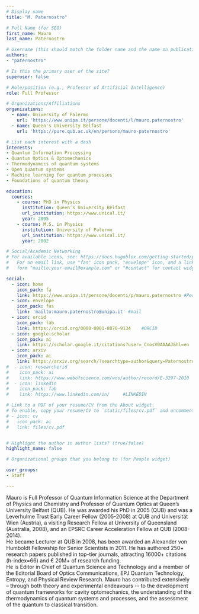 ```yaml
---
# Display name
title: "M. Paternostro"

# Full Name (for SEO)
first_name: Mauro
last_name: Paternostro

# Username (this should match the folder name and the name on publications)
authors:
- "paternostro"

# Is this the primary user of the site?
superuser: false

# Role/position (e.g., Professor of Artificial Intelligence)
role: Full Professor

# Organizations/Affiliations
organizations:
  - name: University of Palermo
    url: 'https://www.unipa.it/persone/docenti/l/mauro.paternostro'
  - name: Queen's University Belfast 
    url: 'https://pure.qub.ac.uk/en/persons/mauro-paternostro'

# List each interest with a dash
interests:
- Quantum Information Processing
- Quantum Optics & Optomechanics
- Thermodynamics of quantum systems
- Open quantum systems
- Machine learning for quantum processes
- Foundations of quantum theory

education:
  courses:
    - course: PhD in Physics
      institution: Queen’s University Belfast
      url_institution: https://www.unical.it/
      year: 2005
    - course: M.S. in Physics
      institution: University of Palermo
      url_institution: https://www.unical.it/
      year: 2002

# Social/Academic Networking
# For available icons, see: https://docs.hugoblox.com/getting-started/page-builder/#icons
#   For an email link, use "fas" icon pack, "envelope" icon, and a link in the
#   form "mailto:your-email@example.com" or "#contact" for contact widget.

social:
  - icon: home
    icon_pack: fa
    link: https://www.unipa.it/persone/docenti/p/mauro.paternostro #Personal home Page
  - icon: envelope
    icon_pack: fas
    link: 'mailto:mauro.paternostro@unipa.it' #mail
  - icon: orcid
    icon_pack: fab
    link: https://orcid.org/0000-0001-8870-9134    #ORCID
  - icon: google-scholar 
    icon_pack: ai
    link: https://scholar.google.it/citations?user=_CnosV0AAAAJ&hl=en   #SCHOLAR
  - icon: arxiv
    icon_pack: ai
    link: https://arxiv.org/search/?searchtype=author&query=Paternostro%2C+M  #ARXIV
#  - icon: researcherid
#    icon_pack: ai
#    link: https://www.webofscience.com/wos/author/record/E-3297-2010     #WOS
#  - icon: linkedin
#    icon_pack: fab
#    link: https://www.linkedin.com/in/     #LINKEDIN

# Link to a PDF of your resume/CV from the About widget.
# To enable, copy your resume/CV to `static/files/cv.pdf` and uncomment the lines below.
# - icon: cv
#   icon_pack: ai
#   link: files/cv.pdf


# Highlight the author in author lists? (true/false)
highlight_name: false

# Organizational groups that you belong to (for People widget)

user_groups:
- Staff

---
```


Mauro is Full Professor of Quantum Information Science at the Department of Physics and Chemistry and Professor of Quantum Optics at Queen’s University Belfast (QUB). He was awarded his PhD in 2005 (QUB) and was a Leverhulme Trust Early Career Fellow (2005-2008) at QUB and Universität Wien (Austria), a visiting Research Fellow at University of Queensland (Australia, 2008), and an EPSRC Career Acceleration Fellow at QUB (2008-2014).  
He became Lecturer at QUB in 2008, has been awarded an Alexander von Humboldt Fellowship for Senior Scientists in 2011. He has authored 250+ research papers published in top-tier journals, attracting 16000+ citations (h-index=66) and € 20M+ of research funding.  
He is Editor in Chief of Quantum Science and Technology and a member of the Editorial Board of Optics Communications, EPJ Quantum Technology, Entropy, and Physical Review Research. Mauro has contributed extensively – through both theory and experimental endeavours --  to the development of quantum frameworks for cavity optomechanics, the understanding of the thermodynamics of quantum systems and processes, and the assessment of the quantum to classical transition.  

